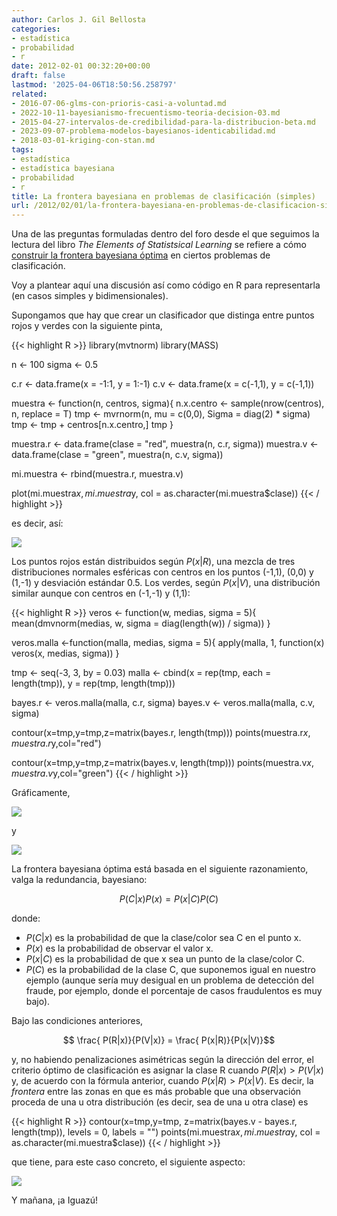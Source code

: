 ```yaml
---
author: Carlos J. Gil Bellosta
categories:
- estadística
- probabilidad
- r
date: 2012-02-01 00:32:20+00:00
draft: false
lastmod: '2025-04-06T18:50:56.258797'
related:
- 2016-07-06-glms-con-prioris-casi-a-voluntad.md
- 2022-10-11-bayesianismo-frecuentismo-teoria-decision-03.md
- 2015-04-27-intervalos-de-credibilidad-para-la-distribucion-beta.md
- 2023-09-07-problema-modelos-bayesianos-identicabilidad.md
- 2018-03-01-kriging-con-stan.md
tags:
- estadística
- estadística bayesiana
- probabilidad
- r
title: La frontera bayesiana en problemas de clasificación (simples)
url: /2012/02/01/la-frontera-bayesiana-en-problemas-de-clasificacion-simples/
---
```


Una de las preguntas formuladas dentro del foro desde el que seguimos la lectura del libro _The Elements of Statistsical Learning_ se refiere a cómo [construir la frontera bayesiana óptima](http://esl.ubidata.org/preguntas/18/optimal-bayes-decision-boundary) en ciertos problemas de clasificación.

Voy a plantear aquí una discusión así como código en R para representarla (en casos simples y bidimensionales).

Supongamos que hay que crear un clasificador que distinga entre puntos rojos y verdes con la siguiente pinta,

{{< highlight R >}}
library(mvtnorm)
library(MASS)

n <- 100
sigma <- 0.5

c.r <- data.frame(x = -1:1, y = 1:-1)
c.v <- data.frame(x = c(-1,1), y = c(-1,1))

muestra <- function(n, centros, sigma){
    n.x.centro <- sample(nrow(centros), n, replace = T)
    tmp <- mvrnorm(n, mu = c(0,0), Sigma = diag(2) * sigma)
    tmp <- tmp + centros[n.x.centro,]
    tmp
}

muestra.r <- data.frame(clase = "red", muestra(n, c.r, sigma))
muestra.v <- data.frame(clase = "green", muestra(n, c.v, sigma))

mi.muestra <- rbind(muestra.r, muestra.v)

plot(mi.muestra$x, mi.muestra$y,
        col = as.character(mi.muestra$clase))
{{< / highlight >}}

es decir, así:

[![](/wp-uploads/2012/02/datos_clasificacion.png#center)
](/wp-uploads/2012/02/datos_clasificacion.png#center)

Los puntos rojos están distribuidos según $P(x|R)$, una mezcla de tres distribuciones normales esféricas con centros en los puntos (-1,1), (0,0) y (1,-1) y desviación estándar 0.5. Los verdes, según $P(x|V)$, una distribución similar aunque con centros en (-1,-1) y (1,1):

{{< highlight R >}}
veros <- function(w, medias, sigma = 5){
    mean(dmvnorm(medias, w, sigma = diag(length(w)) / sigma))
}

veros.malla <-function(malla, medias, sigma = 5){
    apply(malla, 1, function(x) veros(x, medias, sigma))
}

tmp <- seq(-3, 3, by = 0.03)
malla <- cbind(x = rep(tmp, each = length(tmp)),
                y = rep(tmp, length(tmp)))

bayes.r <- veros.malla(malla, c.r, sigma)
bayes.v <- veros.malla(malla, c.v, sigma)

contour(x=tmp,y=tmp,z=matrix(bayes.r, length(tmp)))
points(muestra.r$x, muestra.r$y,col="red")

contour(x=tmp,y=tmp,z=matrix(bayes.v, length(tmp)))
points(muestra.v$x, muestra.v$y,col="green")
{{< / highlight >}}

Gráficamente,

[![](/wp-uploads/2012/02/rojos.png#center)
](/wp-uploads/2012/02/rojos.png#center)

y

[![](/wp-uploads/2012/02/verdes.png#center)
](/wp-uploads/2012/02/verdes.png#center)

La frontera bayesiana óptima está basada en el siguiente razonamiento, valga la redundancia, bayesiano:

$$ P(C|x) P(x) = P(x | C) P(C)$$

donde:

* $P(C|x)$ es la probabilidad de que la clase/color sea C en el punto x.
* $P(x)$ es la probabilidad de observar el valor x.
* $P(x|C)$ es la probabilidad de que x sea un punto de la clase/color C.
* $P(C)$ es la probabilidad de la clase C, que suponemos igual en nuestro ejemplo (aunque sería muy desigual en un problema de detección del fraude, por ejemplo, donde el porcentaje de casos fraudulentos es muy bajo).

Bajo las condiciones anteriores,

$$ \frac{ P(R|x)}{P(V|x)} = \frac{ P(x|R)}{P(x|V)}$$

y, no habiendo penalizaciones asimétricas según la dirección del error, el criterio óptimo de clasificación es asignar la clase R cuando $P(R|x) > P(V|x)$ y, de acuerdo con la fórmula anterior, cuando $P(x|R) > P(x|V)$. Es decir, la _frontera_ entre las zonas en que es más probable que una observación proceda de una u otra distribución (es decir, sea de una u otra clase) es


{{< highlight R >}}
contour(x=tmp,y=tmp,
        z=matrix(bayes.v - bayes.r, length(tmp)),
        levels = 0, labels = "")
points(mi.muestra$x, mi.muestra$y,
    col = as.character(mi.muestra$clase))
{{< / highlight >}}

que tiene, para este caso concreto, el siguiente aspecto:

[![](/wp-uploads/2012/02/frontera_bayesiana.png#center)
](/wp-uploads/2012/02/frontera_bayesiana.png#center)

Y mañana, ¡a Iguazú!